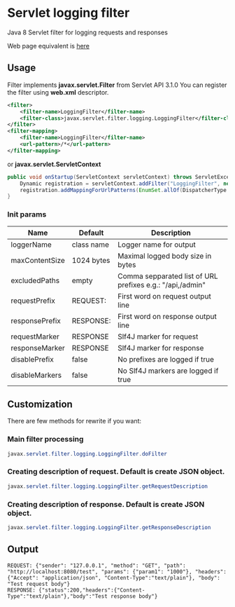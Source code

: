 # Servlet logging filter
Java 8 Servlet filter for logging requests and responses

Web page equivalent is [here](http://librucha.github.io/servlet-logging-filter)

## Usage
Filter implements **javax.servlet.Filter** from Servlet API 3.1.0
You can register the filter using **web.xml** descriptor.
```xml
<filter>
	<filter-name>LoggingFilter</filter-name>
	<filter-class>javax.servlet.filter.logging.LoggingFilter</filter-class>
</filter>
<filter-mapping>
	<filter-name>LoggingFilter</filter-name>
	<url-pattern>/*</url-pattern>
</filter-mapping>
```
or **javax.servlet.ServletContext**
```java
public void onStartup(ServletContext servletContext) throws ServletException {
	Dynamic registration = servletContext.addFilter("LoggingFilter", new LoggingFilter());
	registration.addMappingForUrlPatterns(EnumSet.allOf(DispatcherType.class), false, "/*");
}
```
### Init params
|Name          |Default   |Description                                              |
|--------------|----------|---------------------------------------------------------|
|loggerName    |class name|Logger name for output                                   |
|maxContentSize|1024 bytes|Maximal logged body size in bytes                        |
|excludedPaths |empty     |Comma sepparated list of URL prefixes e.g.: "/api,/admin"|
|requestPrefix |REQUEST:  |First word on request output line                        |
|responsePrefix|RESPONSE: |First word on response output line                       |
|requestMarker |RESPONSE  |Slf4J marker for request                                 |
|responseMarker|RESPONSE  |Slf4J marker for response                                |
|disablePrefix |false     |No prefixes are logged if true                           |
|disableMarkers|false     |No Slf4J markers are logged if true                           |

## Customization
There are few methods for rewrite if you want:

### Main filter processing
```java
javax.servlet.filter.logging.LoggingFilter.doFilter
```

### Creating description of request. Default is create JSON object.
```java
javax.servlet.filter.logging.LoggingFilter.getRequestDescription
```

### Creating description of response. Default is create JSON object.
```java
javax.servlet.filter.logging.LoggingFilter.getResponseDescription
```

## Output
```
REQUEST: {"sender": "127.0.0.1", "method": "GET", "path": "http://localhost:8080/test", "params": {"param1": "1000"}, "headers": {"Accept": "application/json", "Content-Type":"text/plain"}, "body": "Test request body"}
RESPONSE: {"status":200,"headers":{"Content-Type":"text/plain"},"body":"Test response body"}
```
